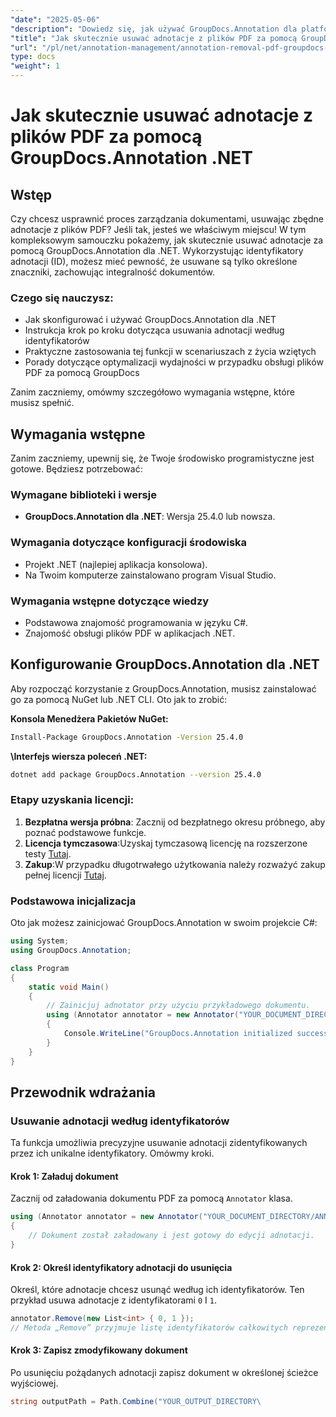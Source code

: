 ```yaml
---
"date": "2025-05-06"
"description": "Dowiedz się, jak używać GroupDocs.Annotation dla platformy .NET do usuwania adnotacji według identyfikatora, optymalizując w ten sposób proces zarządzania dokumentami, korzystając z tego kompleksowego przewodnika."
"title": "Jak skutecznie usuwać adnotacje z plików PDF za pomocą GroupDocs.Annotation .NET"
"url": "/pl/net/annotation-management/annotation-removal-pdf-groupdocs-dotnet-guide/"
type: docs
"weight": 1
---
```


# Jak skutecznie usuwać adnotacje z plików PDF za pomocą GroupDocs.Annotation .NET

## Wstęp

Czy chcesz usprawnić proces zarządzania dokumentami, usuwając zbędne adnotacje z plików PDF? Jeśli tak, jesteś we właściwym miejscu! W tym kompleksowym samouczku pokażemy, jak skutecznie usuwać adnotacje za pomocą GroupDocs.Annotation dla .NET. Wykorzystując identyfikatory adnotacji (ID), możesz mieć pewność, że usuwane są tylko określone znaczniki, zachowując integralność dokumentów.

### Czego się nauczysz:
- Jak skonfigurować i używać GroupDocs.Annotation dla .NET
- Instrukcja krok po kroku dotycząca usuwania adnotacji według identyfikatorów
- Praktyczne zastosowania tej funkcji w scenariuszach z życia wziętych
- Porady dotyczące optymalizacji wydajności w przypadku obsługi plików PDF za pomocą GroupDocs

Zanim zaczniemy, omówmy szczegółowo wymagania wstępne, które musisz spełnić.

## Wymagania wstępne

Zanim zaczniemy, upewnij się, że Twoje środowisko programistyczne jest gotowe. Będziesz potrzebować:

### Wymagane biblioteki i wersje
- **GroupDocs.Annotation dla .NET**: Wersja 25.4.0 lub nowsza.

### Wymagania dotyczące konfiguracji środowiska
- Projekt .NET (najlepiej aplikacja konsolowa).
- Na Twoim komputerze zainstalowano program Visual Studio.

### Wymagania wstępne dotyczące wiedzy
- Podstawowa znajomość programowania w języku C#.
- Znajomość obsługi plików PDF w aplikacjach .NET.

## Konfigurowanie GroupDocs.Annotation dla .NET

Aby rozpocząć korzystanie z GroupDocs.Annotation, musisz zainstalować go za pomocą NuGet lub .NET CLI. Oto jak to zrobić:

**Konsola Menedżera Pakietów NuGet:**
```bash
Install-Package GroupDocs.Annotation -Version 25.4.0
```

**\Interfejs wiersza poleceń .NET:**
```bash
dotnet add package GroupDocs.Annotation --version 25.4.0
```

### Etapy uzyskania licencji:
1. **Bezpłatna wersja próbna**: Zacznij od bezpłatnego okresu próbnego, aby poznać podstawowe funkcje.
2. **Licencja tymczasowa**:Uzyskaj tymczasową licencję na rozszerzone testy [Tutaj](https://purchase.groupdocs.com/temporary-license/).
3. **Zakup**:W przypadku długotrwałego użytkowania należy rozważyć zakup pełnej licencji [Tutaj](https://purchase.groupdocs.com/buy).

### Podstawowa inicjalizacja
Oto jak możesz zainicjować GroupDocs.Annotation w swoim projekcie C#:

```csharp
using System;
using GroupDocs.Annotation;

class Program
{
    static void Main()
    {
        // Zainicjuj adnotator przy użyciu przykładowego dokumentu.
        using (Annotator annotator = new Annotator("YOUR_DOCUMENT_DIRECTORY/ANNOTATED.pdf"))
        {
            Console.WriteLine("GroupDocs.Annotation initialized successfully.");
        }
    }
}
```

## Przewodnik wdrażania

### Usuwanie adnotacji według identyfikatorów

Ta funkcja umożliwia precyzyjne usuwanie adnotacji zidentyfikowanych przez ich unikalne identyfikatory. Omówmy kroki.

#### Krok 1: Załaduj dokument
Zacznij od załadowania dokumentu PDF za pomocą `Annotator` klasa.

```csharp
using (Annotator annotator = new Annotator("YOUR_DOCUMENT_DIRECTORY/ANNOTATED.pdf"))
{
    // Dokument został załadowany i jest gotowy do edycji adnotacji.
}
```

#### Krok 2: Określ identyfikatory adnotacji do usunięcia
Określ, które adnotacje chcesz usunąć według ich identyfikatorów. Ten przykład usuwa adnotacje z identyfikatorami `0` I `1`.

```csharp
annotator.Remove(new List<int> { 0, 1 });
// Metoda „Remove” przyjmuje listę identyfikatorów całkowitych reprezentujących adnotacje.
```

#### Krok 3: Zapisz zmodyfikowany dokument
Po usunięciu pożądanych adnotacji zapisz dokument w określonej ścieżce wyjściowej.

```csharp
string outputPath = Path.Combine("YOUR_OUTPUT_DIRECTORY\